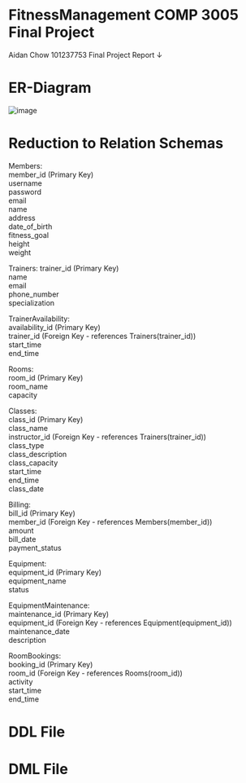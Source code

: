 # FitnessManagement COMP 3005 Final Project
Aidan Chow 
101237753
Final Project Report ↓

# ER-Diagram
![image](https://github.com/kachowchow/fitnessManagement/assets/112474998/a4e3eece-de41-44e8-9a74-429963d378cf)

# Reduction to Relation Schemas
Members:  
    member_id (Primary Key)  
  username  
  password  
  email  
  name  
  address  
  date_of_birth  
  fitness_goal  
  height  
  weight  

Trainers:
  trainer_id (Primary Key)  
  name  
  email  
  phone_number  
  specialization  

TrainerAvailability:  
  availability_id (Primary Key)  
  trainer_id (Foreign Key - references Trainers(trainer_id))  
  start_time  
  end_time  

Rooms:  
  room_id (Primary Key)  
  room_name  
  capacity  

Classes:  
  class_id (Primary Key)  
  class_name  
  instructor_id (Foreign Key - references Trainers(trainer_id))  
  class_type  
  class_description  
  class_capacity  
  start_time  
  end_time  
  class_date  

Billing:  
  bill_id (Primary Key)  
  member_id (Foreign Key - references Members(member_id))  
  amount  
  bill_date  
  payment_status  

Equipment:  
  equipment_id (Primary Key)  
  equipment_name  
  status  

EquipmentMaintenance:  
  maintenance_id (Primary Key)  
  equipment_id (Foreign Key - references Equipment(equipment_id))  
  maintenance_date  
  description  

RoomBookings:  
  booking_id (Primary Key)  
  room_id (Foreign Key - references Rooms(room_id))  
  activity  
  start_time  
  end_time  

# DDL File

# DML File
